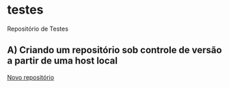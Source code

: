 # testes
Repositório de Testes

## A) Criando um repositório sob controle de versão a partir de uma host local

[Novo repositório](https://github.com/armandossfortaleza/testes/blob/main/novo_repositorio.md)
